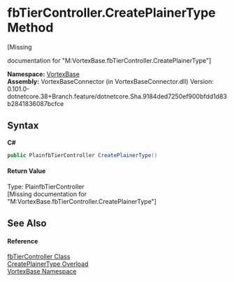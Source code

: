 # fbTierController.CreatePlainerType Method 
 

\[Missing <summary> documentation for "M:VortexBase.fbTierController.CreatePlainerType"\]

**Namespace:**&nbsp;<a href="N_VortexBase.md">VortexBase</a><br />**Assembly:**&nbsp;VortexBaseConnector (in VortexBaseConnector.dll) Version: 0.101.0-dotnetcore.38+Branch.feature/dotnetcore.Sha.9184ded7250ef900bfdd1d83b2841836087bcfce

## Syntax

**C#**<br />
``` C#
public PlainfbTierController CreatePlainerType()
```


#### Return Value
Type: PlainfbTierController<br />\[Missing <returns> documentation for "M:VortexBase.fbTierController.CreatePlainerType"\]

## See Also


#### Reference
<a href="T_VortexBase_fbTierController.md">fbTierController Class</a><br /><a href="Overload_VortexBase_fbTierController_CreatePlainerType.md">CreatePlainerType Overload</a><br /><a href="N_VortexBase.md">VortexBase Namespace</a><br />